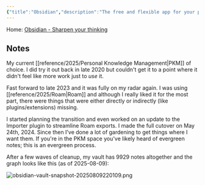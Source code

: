 ```yaml
---
{"title":"Obsidian","description":"The free and flexible app for your private thoughts.","date":"2025-08-03T19:59","tags":["PKM","writing","thinking","spark"],"dg-publish":true,"created":"2025-08-03T17:02:56","updated":"2025-08-09T22:02:02-04:00","permalink":"/reference/2025/obsidian/","dgPassFrontmatter":true}
---
```



Home: [Obsidian - Sharpen your thinking](https://obsidian.md/)

## Notes

My current [[reference/2025/Personal Knowledge Management\|PKM]] of choice. I did try it out back in late 2020 but couldn't get it to a point where it didn't feel like more work just to _use_ it.

Fast forward to late 2023 and it was fully on my radar again. I was using [[reference/2025/Roam\|Roam]] and although I really liked it for the most part, there were things that were either directly or indirectly (like plugins/extensions) missing.

I started planning the transition and even worked on an update to the Importer plugin to streamline Roam exports. I made the full cutover on May 24th, 2024. Since then I've done a lot of gardening to get things where I want them. If you're in the PKM space you've likely heard of evergreen notes; this is an evergreen process.

After a few waves of cleanup, my vault has 9929 notes altogether and the graph looks like this (as of 2025-08-09):

![obsidian-vault-snapshot-20250809220109.png](/img/user/fs/2025/obsidian-vault-snapshot-20250809220109.png)
